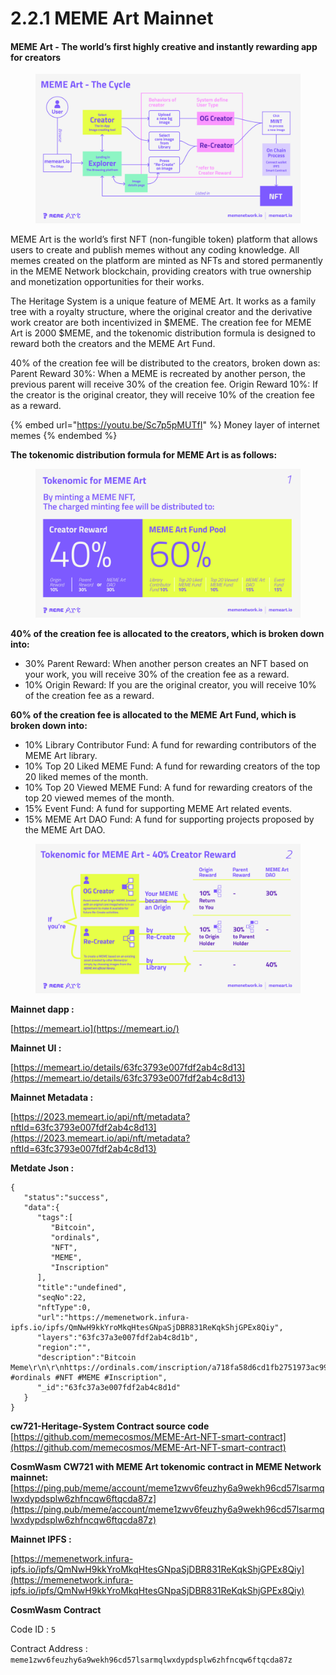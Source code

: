 # 2.2.1 MEME Art Mainnet

#### MEME Art - The world’s first highly creative and instantly rewarding app for creators

<figure><img src="https://raw.githubusercontent.com/KitJacky/Meme-Art/main/images/004.jpeg" alt=""><figcaption></figcaption></figure>

MEME Art is the world’s first NFT (non-fungible token) platform that allows users to create and publish memes without any coding knowledge. All memes created on the platform are minted as NFTs and stored permanently in the MEME Network blockchain, providing creators with true ownership and monetization opportunities for their works.

The Heritage System is a unique feature of MEME Art. It works as a family tree with a royalty structure, where the original creator and the derivative work creator are both incentivized in $MEME. The creation fee for MEME Art is 2000 $MEME, and the tokenomic distribution formula is designed to reward both the creators and the MEME Art Fund.

40% of the creation fee will be distributed to the creators, broken down as: Parent Reward 30%: When a MEME is recreated by another person, the previous parent will receive 30% of the creation fee. Origin Reward 10%: If the creator is the original creator, they will receive 10% of the creation fee as a reward.



{% embed url="https://youtu.be/Sc7p5pMUTfI" %}
Money layer of internet memes
{% endembed %}



**The tokenomic distribution formula for MEME Art is as follows:**

<figure><img src="https://raw.githubusercontent.com/KitJacky/Meme-Art/main/images/002.jpeg" alt=""><figcaption></figcaption></figure>

**40% of the creation fee is allocated to the creators, which is broken down into:**

* 30% Parent Reward: When another person creates an NFT based on your work, you will receive 30% of the creation fee as a reward.
* 10% Origin Reward: If you are the original creator, you will receive 10% of the creation fee as a reward.

**60% of the creation fee is allocated to the MEME Art Fund, which is broken down into:**

* 10% Library Contributor Fund: A fund for rewarding contributors of the MEME Art library.
* 10% Top 20 Liked MEME Fund: A fund for rewarding creators of the top 20 liked memes of the month.
* 10% Top 20 Viewed MEME Fund: A fund for rewarding creators of the top 20 viewed memes of the month.
* 15% Event Fund: A fund for supporting MEME Art related events.
* 15% MEME Art DAO Fund: A fund for supporting projects proposed by the MEME Art DAO.

<figure><img src="https://raw.githubusercontent.com/KitJacky/Meme-Art/main/images/003.jpeg" alt=""><figcaption></figcaption></figure>





**Mainnet dapp :**

[https://memeart.io](https://memeart.io/)

**Mainnet UI :**

[https://memeart.io/details/63fc3793e007fdf2ab4c8d13](https://memeart.io/details/63fc3793e007fdf2ab4c8d13)

**Mainnet Metadata :**

[https://2023.memeart.io/api/nft/metadata?nftId=63fc3793e007fdf2ab4c8d13](https://2023.memeart.io/api/nft/metadata?nftId=63fc3793e007fdf2ab4c8d13)

**Metdate Json :**

```
{
   "status":"success",
   "data":{
      "tags":[
         "Bitcoin",
         "ordinals",
         "NFT",
         "MEME",
         "Inscription"
      ],
      "title":"undefined",
      "seqNo":22,
      "nftType":0,
      "url":"https://memenetwork.infura-ipfs.io/ipfs/QmNwH9kkYroMkqHtesGNpaSjDBR831ReKqkShjGPEx8Qiy",
      "layers":"63fc37a3e007fdf2ab4c8d1b",
      "region":"",
      "description":"Bitcoin Meme\r\n\r\nhttps://ordinals.com/inscription/a718fa58d6cd1fb2751973ac9929ac9ff114853233ba3b77ed4c0bcecfe1758ci0\r\n\r\n#Bitcoin #ordinals #NFT #MEME #Inscription",
      "_id":"63fc37a3e007fdf2ab4c8d1d"
   }
}
```



**cw721-Heritage-System Contract source code**\
[https://github.com/memecosmos/MEME-Art-NFT-smart-contract](https://github.com/memecosmos/MEME-Art-NFT-smart-contract)



**CosmWasm CW721 with MEME Art tokenomic contract in MEME Network mainnet:**\
[https://ping.pub/meme/account/meme1zwv6feuzhy6a9wekh96cd57lsarmqlwxdypdsplw6zhfncqw6ftqcda87z](https://ping.pub/meme/account/meme1zwv6feuzhy6a9wekh96cd57lsarmqlwxdypdsplw6zhfncqw6ftqcda87z)

**Mainnet IPFS :**

[https://memenetwork.infura-ipfs.io/ipfs/QmNwH9kkYroMkqHtesGNpaSjDBR831ReKqkShjGPEx8Qiy](https://memenetwork.infura-ipfs.io/ipfs/QmNwH9kkYroMkqHtesGNpaSjDBR831ReKqkShjGPEx8Qiy)

**CosmWasm Contract**

Code ID : `5`

Contract Address : `meme1zwv6feuzhy6a9wekh96cd57lsarmqlwxdypdsplw6zhfncqw6ftqcda87z`









